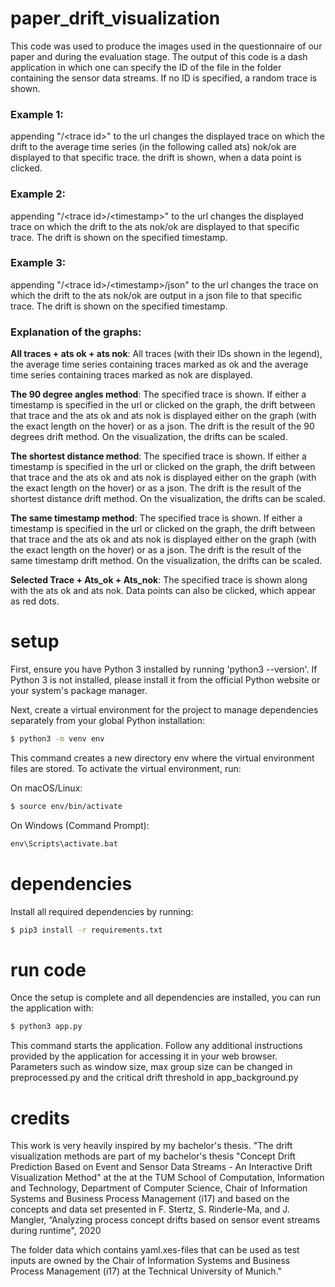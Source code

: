 # paper_drift_visualization
This code was used to produce the images used in the questionnaire of our paper and during the evaluation stage.
The output of this code is a dash application in which one can specify the ID of the file in the folder containing the sensor data streams.
If no ID is specified, a random trace is shown.

### Example 1: 
appending "/&lt;trace id&gt;" to the url changes the displayed trace on which the drift to the average time series (in the following called ats) nok/ok are displayed to that specific trace. the drift is shown, when a data point is clicked.

### Example 2:
appending "/&lt;trace id&gt;/&lt;timestamp&gt;" to the url changes the displayed trace on which the drift to the ats nok/ok are displayed to that specific trace. The drift is shown on the specified timestamp.

### Example 3:
appending "/&lt;trace id&gt;/&lt;timestamp&gt;/json" to the url changes the trace on which the drift to the ats nok/ok are output in a json file to that specific trace. The drift is shown on the specified timestamp.

### Explanation of the graphs:

**All traces + ats ok + ats nok**: All traces (with their IDs shown in the legend), the average time series containing traces marked as ok and the average time series containing traces marked as nok are displayed.

**The 90 degree angles method**: The specified trace is shown. If either a timestamp is specified in the url or clicked on the graph, the drift between that trace and the ats ok and ats nok is displayed either on the graph (with the exact length on the hover) or as a json. The drift is the result of the 90 degrees drift method. On the visualization, the drifts can be scaled.

**The shortest distance method**:  The specified trace is shown. If either a timestamp is specified in the url or clicked on the graph, the drift between that trace and the ats ok and ats nok is displayed either on the graph (with the exact length on the hover) or as a json. The drift is the result of the shortest distance drift method. On the visualization, the drifts can be scaled.

**The same timestamp method**:  The specified trace is shown. If either a timestamp is specified in the url or clicked on the graph, the drift between that trace and the ats ok and ats nok is displayed either on the graph (with the exact length on the hover) or as a json. The drift is the result of the same timestamp drift method. On the visualization, the drifts can be scaled.

**Selected Trace + Ats_ok + Ats_nok**: The specified trace is shown along with the ats ok and ats nok. Data points can also be clicked, which appear as red dots.

# setup
First, ensure you have Python 3 installed by running 'python3 --version'. If Python 3 is not installed, please install it from the official Python website or your system's package manager.

Next, create a virtual environment for the project to manage dependencies separately from your global Python installation:
```sh
$ python3 -m venv env
```

This command creates a new directory env where the virtual environment files are stored. To activate the virtual environment, run:

On macOS/Linux:
```sh
$ source env/bin/activate
```
On Windows (Command Prompt):
```cmd
env\Scripts\activate.bat
```

# dependencies
Install all required dependencies by running:
```sh
$ pip3 install -r requirements.txt
```

# run code
Once the setup is complete and all dependencies are installed, you can run the application with:
```sh
$ python3 app.py
```
This command starts the application. Follow any additional instructions provided by the application for accessing it in your web browser.
Parameters such as window size, max group size can be changed in preprocessed.py and the critical drift threshold in app_background.py



# credits
This work is very heavily inspired by my bachelor's thesis. "The drift visualization methods are part of my bachelor's thesis "Concept Drift Prediction Based on Event and Sensor Data Streams - An Interactive Drift Visualization Method" at the at the TUM School of Computation, Information and Technology, Department of Computer Science, Chair of Information Systems and Business Process Management (i17) and based on the concepts and data set presented in F. Stertz, S. Rinderle-Ma, and J. Mangler, “Analyzing process concept drifts based on sensor event streams during runtime", 2020

The folder data which contains yaml.xes-files that can be used as test inputs are owned by the Chair of Information Systems and Business Process Management (i17) at the Technical University of Munich."
